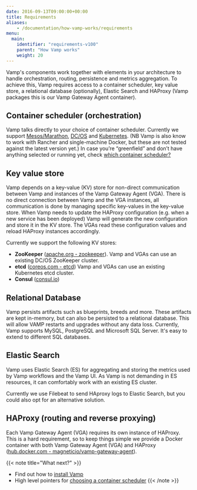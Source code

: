 ```yaml
---
date: 2016-09-13T09:00:00+00:00
title: Requirements
aliases:
    - /documentation/how-vamp-works/requirements
menu:
  main:
    identifier: "requirements-v100"
    parent: "How Vamp works"
    weight: 20
---
```


Vamp's components work together with elements in your architecture to handle orchestration, routing, persistence and metrics aggregation. To achieve this, Vamp requires access to a container scheduler, key value store, a relational database (optionally), Elastic Search and HAProxy (Vamp packages this is our Vamp Gateway Agent container).

## Container scheduler (orchestration)
Vamp talks directly to your choice of container scheduler. Currently we support [Mesos/Marathon](/documentation/installation/v0.9.5/mesos-marathon), [DC/OS](/documentation/installation/v0.9.5/dcos) and [Kubernetes](/documentation/installation/v0.9.5/kubernetes). (NB Vamp is also know to work with Rancher and single-machine Docker, but these are not tested against the latest version yet.) In case you’re “greenfield” and don’t have anything selected or running yet, check [which container scheduler?](/documentation/how-vamp-works/v0.9.5/which-container-scheduler)

## Key value store
Vamp depends on a key-value (KV) store for non-direct communication between Vamp and instances of the Vamp Gateway Agent (VGA). There is no direct connection between Vamp and the VGA instances, all communication is done by managing specific key-values in the key-value store. When Vamp needs to update the HAProxy configuration (e.g. when a new service has been deployed) Vamp will generate the new configuration and store it in the KV store. The VGAs read these configuration values and reload HAProxy instances accordingly.

Currently we support the following KV stores:

* **ZooKeeper** ([apache.org - zookeeper](https://zookeeper.apache.org/)).
Vamp and VGAs can use an existing DC/OS ZooKeeper cluster.
* **etcd** ([coreos.com - etcd](https://coreos.com/etcd/docs/latest/))
Vamp and VGAs can use an existing Kubernetes etcd cluster.
* **Consul** ([consul.io](https://www.consul.io/))

## Relational Database
Vamp persists artifacts such as blueprints, breeds and more. These artifacts are kept in-memory, but can also be persisted to a relational database. This will allow VAMP restarts and upgrades without any data loss. Currently, Vamp supports MySQL, PostgreSQL and Microsoft SQL Server. It's easy to extend to different SQL databases.

## Elastic Search
Vamp uses Elastic Search (ES) for aggregating and storing the metrics used by Vamp workflows and the Vamp UI. As Vamp is not demanding in ES resources, it can comfortably work with an existing ES cluster.

Currently we use Filebeat to send HAproxy logs to Elastic Search, but you could also opt for an alternative solution.

## HAProxy  (routing and reverse proxying)
Each Vamp Gateway Agent (VGA) requires its own instance of HAProxy. This is a hard requirement, so to keep things simple we provide a Docker container with both Vamp Gateway Agent (VGA) and HAProxy ([hub.docker.com - magneticio/vamp-gateway-agent](https://hub.docker.com/r/magneticio/vamp-gateway-agent/)).

{{< note title="What next?" >}}
* Find out how to [install Vamp](/documentation/installation/v0.9.5/overview)
* High level pointers for [choosing a container scheduler](/documentation/how-vamp-works/v0.9.5/which-container-scheduler)
{{< /note >}}
